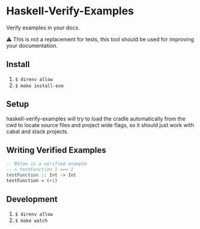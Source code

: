 # Haskell-Verify-Examples

Verify examples in your docs.

⚠️ This is not a replacement for tests, this tool should be used for improving your documentation.

## Install
1. `$ direnv allow`
2. `$ make install-exe`

## Setup
haskell-verify-examples will try to load the cradle automatically from the cwd to locate source files and project wide flags, so it should just work with cabal and stack projects.

## Writing Verified Examples

```haskell
-- Below is a verified example
-- > testFunction 1 ==> 2
testFunction :: Int -> Int
testFunction = (+1) 
```

## Development

1. `$ direnv allow`
1. `$ make watch`
